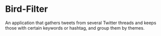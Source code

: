 # Bird-Filter
An application that gathers tweets from several Twitter threads and keeps those with certain keywords or hashtag, and group them by themes.
